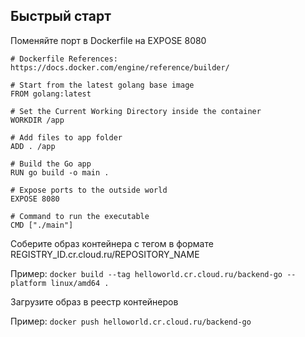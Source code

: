 ## Быстрый старт

Поменяйте порт в Dockerfile на EXPOSE 8080
```
# Dockerfile References: https://docs.docker.com/engine/reference/builder/

# Start from the latest golang base image
FROM golang:latest

# Set the Current Working Directory inside the container
WORKDIR /app

# Add files to app folder
ADD . /app

# Build the Go app
RUN go build -o main .

# Expose ports to the outside world
EXPOSE 8080

# Command to run the executable
CMD ["./main"]

```
Соберите образ контейнера с тегом в формате REGISTRY_ID.cr.cloud.ru/REPOSITORY_NAME

Пример:
```docker build --tag helloworld.cr.cloud.ru/backend-go --platform linux/amd64 . ```

Загрузите образ в реестр контейнеров

Пример:
```docker push helloworld.cr.cloud.ru/backend-go```
